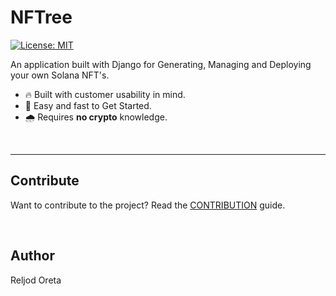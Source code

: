 # NFTree
[![License: MIT](https://img.shields.io/badge/License-MIT-yellow.svg)](https://opensource.org/licenses/MIT)

An application built with Django for Generating, Managing and Deploying your own Solana NFT's. 

- 🔥	Built with customer usability in mind.
- 🚀	Easy and fast to Get Started.
- 🌧️	 Requires **no crypto** knowledge.

<br>
<hr>

## Contribute

Want to contribute to the project? Read the [CONTRIBUTION](./CONTRIBUTE.md) guide.

<br>

## Author
Reljod Oreta

